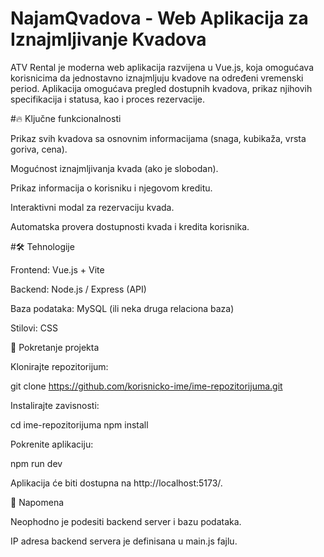 # NajamQvadova - Web Aplikacija za Iznajmljivanje Kvadova

ATV Rental je moderna web aplikacija razvijena u Vue.js, koja omogućava korisnicima da jednostavno iznajmljuju kvadove na određeni vremenski period. Aplikacija omogućava pregled dostupnih kvadova, prikaz njihovih specifikacija i statusa, kao i proces rezervacije.

#🔥 Ključne funkcionalnosti

Prikaz svih kvadova sa osnovnim informacijama (snaga, kubikaža, vrsta goriva, cena).

Mogućnost iznajmljivanja kvada (ako je slobodan).

Prikaz informacija o korisniku i njegovom kreditu.

Interaktivni modal za rezervaciju kvada.

Automatska provera dostupnosti kvada i kredita korisnika.

#🛠 Tehnologije

Frontend: Vue.js + Vite

Backend: Node.js / Express (API)

Baza podataka: MySQL (ili neka druga relaciona baza)

Stilovi: CSS

🚀 Pokretanje projekta

Klonirajte repozitorijum:

git clone https://github.com/korisnicko-ime/ime-repozitorijuma.git

Instalirajte zavisnosti:

cd ime-repozitorijuma
npm install

Pokrenite aplikaciju:

npm run dev

Aplikacija će biti dostupna na http://localhost:5173/.

📌 Napomena

Neophodno je podesiti backend server i bazu podataka.

IP adresa backend servera je definisana u main.js fajlu.
